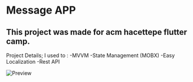 # Message APP



## This project was made for acm hacettepe flutter camp.
Project Details;
I used to :
-MVVM 
-State Management (MOBX)
-Easy Localization
-Rest API



![Preview](https://media.giphy.com/media/jaLm20FbnNFnyNxq0C/giphy.gif)
